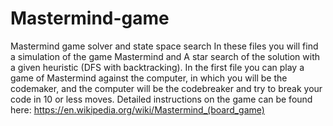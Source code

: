 # Mastermind-game
Mastermind game solver and state space search
In these files you will find a simulation of the game Mastermind and A star search of the solution with a given heuristic (DFS with backtracking).
In the first file you can play a game of Mastermind against the computer, in which you will be the codemaker, and the computer will be the codebreaker and try to break your code in 10 or less moves. Detailed instructions on the game can be found here: https://en.wikipedia.org/wiki/Mastermind_(board_game)
